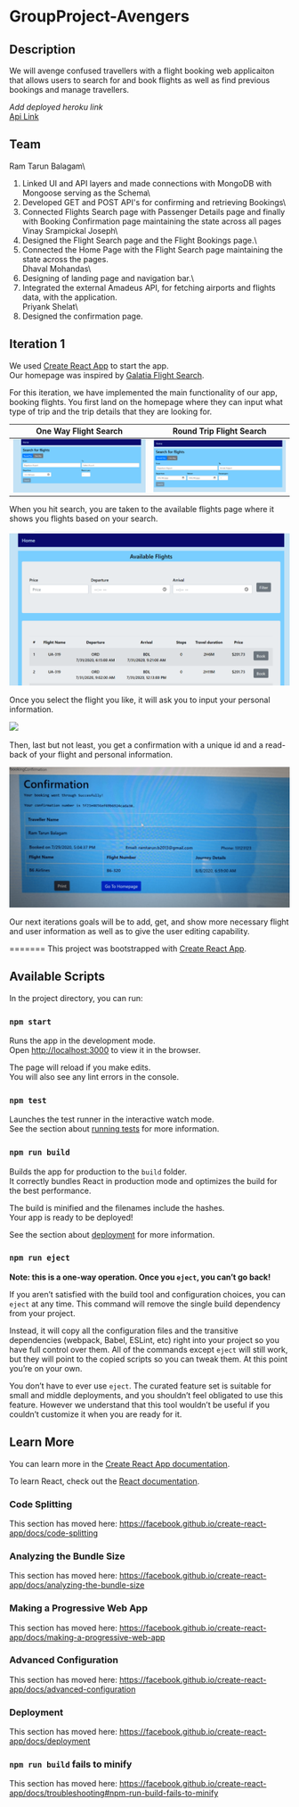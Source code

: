 # GroupProject-Avengers

## Description
We will avenge confused travellers with a flight booking web applicaiton that allows users to search for and book flights as well as find previous bookings and manage travellers.

*Add deployed heroku link*\
[Api Link](https://github.ccs.neu.edu/NEU-CS5610-SU20/GroupProject-avengers-API)

## Team
Ram Tarun Balagam\
1. Linked UI and API layers and made connections with MongoDB with Mongoose serving as the Schema\
2. Developed GET and POST API's for confirming and retrieving Bookings\
3. Connected Flights Search page with Passenger Details page and finally with Booking Confirmation page maintaining the state across all pages\
Vinay Srampickal Joseph\
1. Designed the Flight Search page and the Flight Bookings page.\
2. Connected the Home Page with the Flight Search page maintaining the state across the pages.\
Dhaval Mohandas\
1. Designing of landing page and navigation bar.\
2. Integrated the external Amadeus API, for fetching airports and flights data, with the application.\
Priyank Shelat\
1. Designed the confirmation page.

## Iteration 1
We used [Create React App](https://github.com/facebook/create-react-app) to start the app.\
Our homepage was inspired by [Galatia Flight Search](https://galatia.herokuapp.com/homepage). 

For this iteration, we have implemented the main functionality of our app, booking flights. You first land on the homepage where they can input what type of trip and the trip details that they are looking for.

One Way Flight Search             |  Round Trip Flight Search
:-------------------------:|:-------------------------:
![](readme_images/Homepage_OneWay.PNG) | ![](readme_images/Homepage_RoundTrip.PNG)

When you hit search, you are taken to the available flights page where it shows you flights based on your search.

![](readme_images/AvailableFlights.PNG)

Once you select the flight you like, it will ask you to input your personal information.

![](readme_images/PassengerDetails.PNG)

Then, last but not least, you get a confirmation with a unique id and a read-back of your flight and personal information.

![](readme_images/ConfirmationPage.PNG)

Our next iterations goals will be to add, get, and show more necessary flight and user information as well as to give the user editing capability.

=======
This project was bootstrapped with [Create React App](https://github.com/facebook/create-react-app).

## Available Scripts

In the project directory, you can run:

### `npm start`

Runs the app in the development mode.<br />
Open [http://localhost:3000](http://localhost:3000) to view it in the browser.

The page will reload if you make edits.<br />
You will also see any lint errors in the console.

### `npm test`

Launches the test runner in the interactive watch mode.<br />
See the section about [running tests](https://facebook.github.io/create-react-app/docs/running-tests) for more information.

### `npm run build`

Builds the app for production to the `build` folder.<br />
It correctly bundles React in production mode and optimizes the build for the best performance.

The build is minified and the filenames include the hashes.<br />
Your app is ready to be deployed!

See the section about [deployment](https://facebook.github.io/create-react-app/docs/deployment) for more information.

### `npm run eject`

**Note: this is a one-way operation. Once you `eject`, you can’t go back!**

If you aren’t satisfied with the build tool and configuration choices, you can `eject` at any time. This command will remove the single build dependency from your project.

Instead, it will copy all the configuration files and the transitive dependencies (webpack, Babel, ESLint, etc) right into your project so you have full control over them. All of the commands except `eject` will still work, but they will point to the copied scripts so you can tweak them. At this point you’re on your own.

You don’t have to ever use `eject`. The curated feature set is suitable for small and middle deployments, and you shouldn’t feel obligated to use this feature. However we understand that this tool wouldn’t be useful if you couldn’t customize it when you are ready for it.

## Learn More

You can learn more in the [Create React App documentation](https://facebook.github.io/create-react-app/docs/getting-started).

To learn React, check out the [React documentation](https://reactjs.org/).

### Code Splitting

This section has moved here: https://facebook.github.io/create-react-app/docs/code-splitting

### Analyzing the Bundle Size

This section has moved here: https://facebook.github.io/create-react-app/docs/analyzing-the-bundle-size

### Making a Progressive Web App

This section has moved here: https://facebook.github.io/create-react-app/docs/making-a-progressive-web-app

### Advanced Configuration

This section has moved here: https://facebook.github.io/create-react-app/docs/advanced-configuration

### Deployment

This section has moved here: https://facebook.github.io/create-react-app/docs/deployment

### `npm run build` fails to minify

This section has moved here: https://facebook.github.io/create-react-app/docs/troubleshooting#npm-run-build-fails-to-minify
